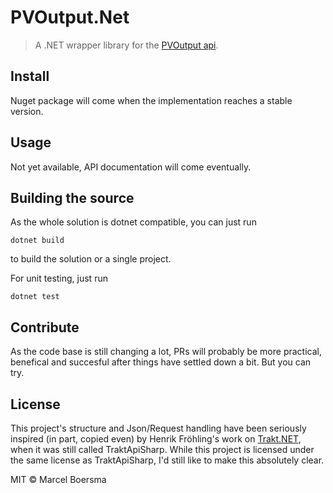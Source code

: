 # PVOutput.Net

> A .NET wrapper library for the [PVOutput api](https://pvoutput.org/help.html#api-spec).

## Install

Nuget package will come when the implementation reaches a stable version.

## Usage

Not yet available, API documentation will come eventually.

## Building the source

As the whole solution is dotnet compatible, you can just run 

```posh
dotnet build
```

to build the solution or a single project. 

For unit testing, just run

```posh
dotnet test
```

## Contribute

As the code base is still changing a lot, PRs will probably be more practical, benefical and succesful after things have settled down a bit. But you can try.

## License

This project's structure and Json/Request handling have been seriously inspired (in part, copied even) by Henrik Fröhling's work on [Trakt.NET](https://github.com/henrikfroehling/Trakt.NET), when it was still called TraktApiSharp. While this project is licensed under the same license as TraktApiSharp, I'd still like to make this absolutely clear.

MIT © Marcel Boersma
